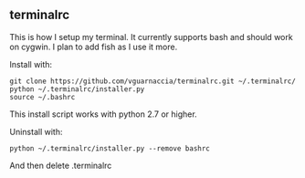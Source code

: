 ## terminalrc
This is how I setup my terminal. It currently supports bash and should work on cygwin. I plan to add fish as I use it more.

Install with:

    git clone https://github.com/vguarnaccia/terminalrc.git ~/.terminalrc/
    python ~/.terminalrc/installer.py
    source ~/.bashrc
    
This install script works with python 2.7 or higher.
    
Uninstall with:

    python ~/.terminalrc/installer.py --remove bashrc

And then delete .terminalrc
